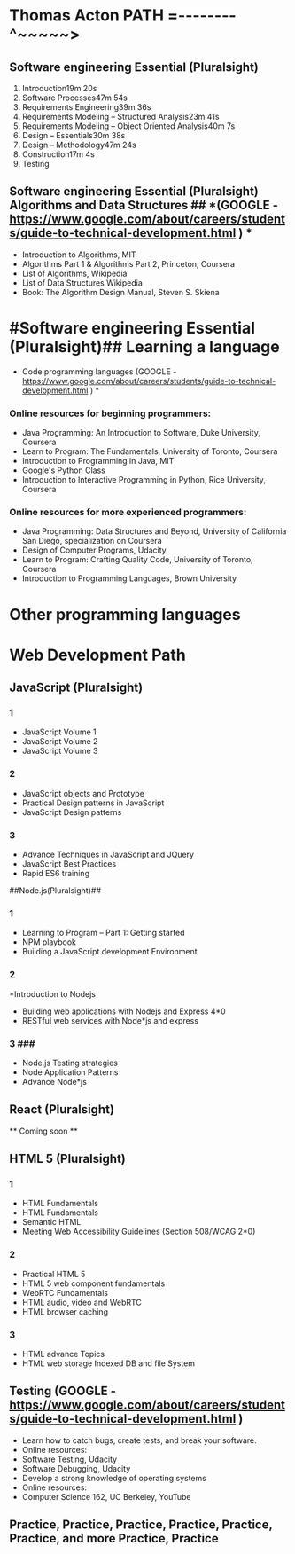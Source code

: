 # Thomas Acton PATH =--------^~~~~~> #

## Software engineering Essential (Pluralsight) ## 
1.	Introduction19m 20s
2.	Software Processes47m 54s
3.	Requirements Engineering39m 36s
4.	Requirements Modeling – Structured Analysis23m 41s
5.	Requirements Modeling – Object Oriented Analysis40m 7s
6.	Design – Essentials30m 38s
7.	Design – Methodology47m 24s
8.	Construction17m 4s
9.	Testing



## Software engineering Essential (Pluralsight)  Algorithms and Data Structures ## *(GOOGLE -https://www.google.com/about/careers/students/guide-to-technical-development.html ) *
* Introduction to Algorithms, MIT
* Algorithms Part 1 & Algorithms Part 2, Princeton, Coursera
* List of Algorithms, Wikipedia
* List of Data Structures Wikipedia
* Book: The Algorithm Design Manual, Steven S. Skiena


# #Software engineering Essential (Pluralsight)## Learning a language ##

* Code programming languages  (GOOGLE -https://www.google.com/about/careers/students/guide-to-technical-development.html ) * 

### Online resources for beginning programmers: ###
* Java Programming: An Introduction to Software, Duke University, Coursera
* Learn to Program: The Fundamentals, University of Toronto, Coursera
* Introduction to Programming in Java, MIT
* Google's Python Class
* Introduction to Interactive Programming in Python, Rice University, Coursera

### Online resources for more experienced programmers: ###
* Java Programming: Data Structures and Beyond, University of California San Diego, specialization on Coursera
* Design of Computer Programs, Udacity
* Learn to Program: Crafting Quality Code, University of Toronto, Coursera
* Introduction to Programming Languages, Brown University

# Other programming languages #

# Web Development Path #
## JavaScript (Pluralsight) ##

### 1 ###	
* JavaScript Volume 1 
* JavaScript Volume 2
* JavaScript Volume 3 
 
### 2 ###
* JavaScript objects and Prototype 
* Practical Design patterns in JavaScript 
* JavaScript Design patterns 
### 3 ###
* Advance Techniques in JavaScript and JQuery 
* JavaScript Best Practices 
* Rapid ES6 training 

##Node.js(Pluralsight)##
### 1 ###	
* Learning to Program – Part 1: Getting started  
* NPM playbook 
* Building a JavaScript development Environment 
### 2 ###	
*Introduction to Nodejs 
* Building web applications with Nodejs and Express 4*0
* RESTful web services with Node*js and express 
### 3 ###	 
* Node.js Testing strategies   
* Node Application Patterns 
* Advance Node*js

## React (Pluralsight) ##
** Coming soon **


## HTML 5 (Pluralsight) ##
### 1 ###
* HTML Fundamentals 
* HTML Fundamentals 
* Semantic HTML 
* Meeting Web Accessibility Guidelines (Section 508/WCAG 2*0)

### 2 ###	
* Practical HTML 5 
* HTML 5 web component fundamentals 
* WebRTC Fundamentals 
* HTML audio, video and WebRTC
* HTML browser caching 
### 3 ###
* HTML advance Topics 
* HTML web storage Indexed DB and file System 

## Testing (GOOGLE -https://www.google.com/about/careers/students/guide-to-technical-development.html ) ##

* Learn how to catch bugs, create tests, and break your software.
* Online resources:
* Software Testing, Udacity
* Software Debugging, Udacity
* Develop a strong knowledge of operating systems 
* Online resources:
* Computer Science 162, UC Berkeley, YouTube

## Practice, Practice, Practice, Practice, Practice, Practice, and more Practice, Practice ## 
